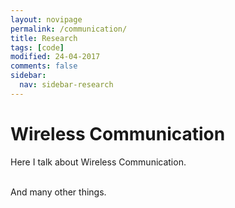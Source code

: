 ```yaml
---
layout: novipage
permalink: /communication/
title: Research
tags: [code]
modified: 24-04-2017
comments: false
sidebar:
  nav: sidebar-research
---
```


# Wireless Communication
Here I talk about Wireless Communication.

<br/>
And many other things.
